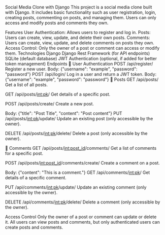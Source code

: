 Social Media Clone with Django
This project is a social media clone built with Django. It includes basic functionality such as user registration, login, creating posts, commenting on posts, and managing them. Users can only access and modify posts and comments they own.

Features
User Authentication: Allows users to register and log in.
Posts: Users can create, view, update, and delete their own posts.
Comments: Users can create, view, update, and delete comments on posts they own.
Access Control: Only the owner of a post or comment can access or modify them.
Technologies
Django
Django Rest Framework (for API endpoints)
SQLite (default database)
JWT Authentication (optional, if added for better token management)
Endpoints
📝 User Authentication
POST /api/register/
Register a new user.
Body: {"username": "example", "password": "password"}
POST /api/login/
Log in a user and return a JWT token.
Body: {"username": "example", "password": "password"}
📰 Posts
GET /api/posts/
Get a list of all posts.

GET /api/posts/<int:pk>/
Get details of a specific post.

POST /api/posts/create/
Create a new post.

Body: {"title": "Post Title", "content": "Post content"}
PUT /api/posts/<int:pk>/update/
Update an existing post (only accessible by the owner).

DELETE /api/posts/<int:pk>/delete/
Delete a post (only accessible by the owner).

💬 Comments
GET /api/posts/<int:post_id>/comments/
Get a list of comments for a specific post.

POST /api/posts/<int:post_id>/comments/create/
Create a comment on a post.

Body: {"content": "This is a comment."}
GET /api/comments/<int:pk>/
Get details of a specific comment.

PUT /api/comments/<int:pk>/update/
Update an existing comment (only accessible by the owner).

DELETE /api/comments/<int:pk>/delete/
Delete a comment (only accessible by the owner).

Access Control
Only the owner of a post or comment can update or delete it.
All users can view posts and comments, but only authenticated users can create posts and comments.
